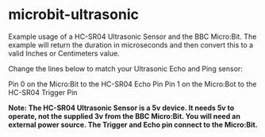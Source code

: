 # microbit-ultrasonic
Example usage of a HC-SR04 Ultrasonic Sensor and the BBC Micro:Bit. The example will return the duration in microseconds and then convert this to a valid Inches or Centimeters value.

Change the lines below to match your Ultrasonic Echo and Ping sensor:

Pin 0 on the Micro:Bit to the HC-SR04 Echo Pin
Pin 1 on the Micro:Bot to the HC-SR04 Trigger Pin

**Note: The HC-SR04 Ultrasonic Sensor is a 5v device. It needs 5v to operate, not the supplied 3v from the BBC Micro:Bit. You will need an external power source. The Trigger and Echo pin connect to the Micro:Bit.**
